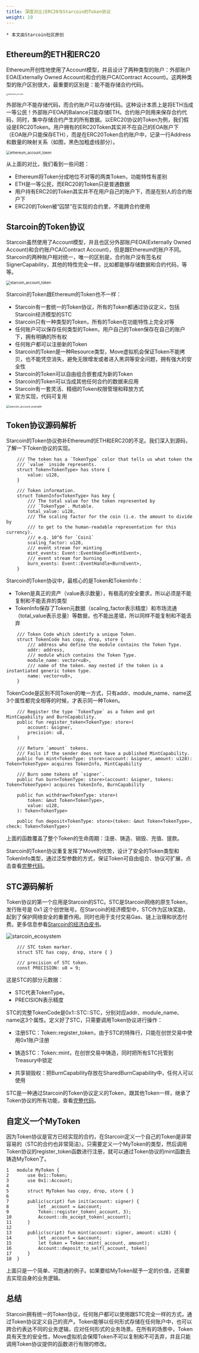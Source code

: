 ```yaml
---
title: 深度对比|ERC20与Starcoin的Token协议
weight: 19
---
```


```
* 本文由Starcoin社区原创
```



## Ethereum的ETH和ERC20

Ethereum开创性地使用了Account模型，并且设计了两种类型的账户：外部账户EOA(Externally Owned Account)和合约账户CA(Contract Account)。这两种类型的账户区别很大，最重要的区别是：能不能存储合约代码。

<img src="https://tva1.sinaimg.cn/large/008i3skNly1gw4119di3vj312o0l6myl.jpg" alt="ethereum_account" style="zoom:33%;" />

外部账户不能存储代码，而合约账户可以存储代码。这种设计本质上是将ETH当成一等公民！外部账户EOA的Balance只能存储ETH。合约账户则用来保存合约代码，同时，集中存储合约产生的所有数据。以ERC20协议的Token为例，我们假设是ERC20Token。用户拥有的ERC20Token其实并不在自己的EOA账户下（EOA账户只能保存ETH），而是在ERC20Token合约账户中，记录一行Address和数量的映射关系（如图，黑色加粗虚线部分）。

<img src="https://tva1.sinaimg.cn/large/008i3skNly1gw42kguzwuj30j707t0ta.jpg" alt="ethereum_account_token" style="zoom:67%;" />

从上面的对比，我们看到一些问题：

* Ethereum将Token分成地位不对等的两类Token，功能特性有差别
* ETH是一等公民，而ERC20的Token只是普通数据
* 用户持有ERC20的Token其实并不在用户自己的账户下，而是在别人的合约账户下
* ERC20的Token被“囚禁”在实现的合约里，不能跨合约使用



## Starcoin的Token协议

Starcoin虽然使用了Account模型，并且也区分外部账户EOA(Externally Owned Account)和合约账户CA(Contract Account)，但是跟Ethereum的账户不同。Starcoin的两种账户相对统一，唯一的区别是，合约账户没有签名权SignerCapability，其他的特性完全一样，比如都能够存储数据和合约代码，等等。

<img src="https://tva1.sinaimg.cn/large/008i3skNly1gw43q501eij30bz08z3yq.jpg" alt="starcoin_account_token" style="zoom:70%;" />

Starcoin的Token跟Ethereum的Token也不一样：

* Starcoin有一套统一的Token协议，所有的Token都通过协议定义，包括Starcoin经济模型的STC
* Starcoin只有一种类型的Token，所有的Token在功能特性上完全对等
* 任何账户可以保存任何类型的Token，用户自己的Token保存在自己的账户下，拥有明确的所有权
* 任何账户都可以注册新的Token
* Starcoin的Token是一种Resource类型，Move虚拟机会保证Token不能拷贝，也不能凭空消失，避免无限增发或者进入黑洞等安全问题，拥有强大的安全性
* Starcoin的Token可以自由组合嵌套成为新的Token
* Starcoin的Token可以当成其他任何合约的数据来应用
* Starcoin有一套灵活、精细的Token权限管理和释放方式
* 官方实现，代码可复用

<img src="https://tva1.sinaimg.cn/large/008i3skNly1gw4413mziqj30n60c9gmc.jpg" alt="starcoin_account_example" style="zoom:50%;" />



## Token协议源码解析

Starcoin的Token协议弥补Ethereum的ETH和ERC20的不足。我们深入到源码，了解一下Token协议的实现。

~~~
    /// The token has a `TokenType` color that tells us what token the
    /// `value` inside represents.
    struct Token<TokenType> has store {
        value: u128,
    }
    
    /// Token information.
    struct TokenInfo<TokenType> has key {
        /// The total value for the token represented by
        /// `TokenType`. Mutable.
        total_value: u128,
        /// The scaling factor for the coin (i.e. the amount to divide by
        /// to get to the human-readable representation for this currency).
        /// e.g. 10^6 for `Coin1`
        scaling_factor: u128,
        /// event stream for minting
        mint_events: Event::EventHandle<MintEvent>,
        /// event stream for burning
        burn_events: Event::EventHandle<BurnEvent>,
    }
~~~

Starcoin的Token协议中，最核心的是Token和TokenInfo：

* Token是真正的资产（value表示数量），有极高的安全要求，所以必须是不能复制和不能丢弃的类型
* TokenInfo保存了Token元数据（scaling_factor表示精度）和市场流通（total_value表示总量）等数据，也不能出差错，所以同样不能复制和不能丢弃

~~~Move
    /// Token Code which identify a unique Token.
    struct TokenCode has copy, drop, store {
        /// address who define the module contains the Token Type.
        addr: address,
        /// module which contains the Token Type.
        module_name: vector<u8>,
        /// name of the token. may nested if the token is a instantiated generic token type.
        name: vector<u8>,
    }
~~~

TokenCode是区别不同Token的唯一方式，只有addr、module_name、name这3个属性都完全相等的时候，才表示同一种Token。

~~~Move
    /// Register the type `TokenType` as a Token and got MintCapability and BurnCapability.
    public fun register_token<TokenType: store>(
        account: &signer,
        precision: u8,
    )
    
    /// Return `amount` tokens.
    /// Fails if the sender does not have a published MintCapability.
    public fun mint<TokenType: store>(account: &signer, amount: u128): Token<TokenType> acquires TokenInfo, MintCapability
    
    /// Burn some tokens of `signer`.
    public fun burn<TokenType: store>(account: &signer, tokens: Token<TokenType>) acquires TokenInfo, BurnCapability
    
    public fun withdraw<TokenType: store>(
        token: &mut Token<TokenType>,
        value: u128,
    ): Token<TokenType>
    
    public fun deposit<TokenType: store>(token: &mut Token<TokenType>, check: Token<TokenType>)
~~~

上面的函数覆盖了整个Token的生命周期：注册、铸造、销毁、充值、提款。

Starcoin的Token协议重复发挥了Move的优势，设计了安全的Token类型和TokenInfo类型，通过泛型参数的方式，保证Token可自由组合、协议可扩展，点击查看[完整代码](https://github.com/starcoinorg/starcoin-framework/tree/main/sources/Token.move)。



## STC源码解析

Token协议的第一个应用是Starcoin的STC。STC是Starcoin网络的原生Token，发行账号是 0x1 这个创世账号。在Starcoin的经济模型中，STC作为区块奖励，起到了保护网络安全的重要作用。同时也用于支付交易Gas、链上治理和状态付费。更多信息参看[Starcoin的经济白皮书](https://starcoin.org/zh/overview/economy_whitepaper/)。

![starcoin_ecosystem](https://tva1.sinaimg.cn/large/008i3skNly1gw49l596tnj30dt077gm1.jpg)

~~~Move
    /// STC token marker.
    struct STC has copy, drop, store { }

    /// precision of STC token.
    const PRECISION: u8 = 9;
~~~

这是STC的部分元数据：

* STC代表TokenType。
* PRECISION表示精度

STC的完整TokenCode是0x1::STC::STC，分别对应addr、module_name、name这3个属性。定义好了STC，只需要调用Token协议进行操作：

* 注册STC：Token::register_token，由于STC的特殊行，只能在创世交易中使用0x1账户注册

* 铸造STC：Token::mint，在创世交易中铸造，同时把所有STC托管到Treasury中锁定
* 共享销毁权：把BurnCapability存放在SharedBurnCapability中，任何人可以使用

STC是一种通过Starcoin的Token协议定义的Token，跟其他Token一样，继承了Token协议的所有功能，查看[完整代码](https://github.com/starcoinorg/starcoin-framework/tree/main/sources/STC.move)。



## 自定义一个MyToken

因为Token协议是官方已经实现的合约，在Starcoin定义一个自己的Token是非常容易的（STC的合约也非常简洁）。只需要定义一个MyToken的类型，然后调用Token协议的register_token函数进行注册，就可以通过Token协议的mint函数去铸造MyToken了。

~~~Move
1   module MyToken {
2       use 0x1::Token;
3       use 0x1::Account;
4
5       struct MyToken has copy, drop, store { }
6
7       public(script) fun init(account: signer) {
8           let _account = &account;
9           Token::register_token(_account, 3);
10          Account::do_accept_token(_account);
11      }
12
13      public(script) fun mint(account: signer, amount: u128) {
14          let _account = &account;
15          let token = Token::mint(_account, amount);
16          Account::deposit_to_self(_account, token)
17      }
18  }
~~~

上面只是一个简单、可跑通的例子。如果要给MyToken赋予一定的价值，还需要去实现自身的业务逻辑。



## 总结

Starcoin拥有统一的Token协议，任何账户都可以使用跟STC完全一样的方式，通过Token协议定义自己的资产。Token能够以任何形式存储在任何账户中，也可以跨合约表达不同的业务逻辑，应对任何形式的业务场景。在所有的场景中，Token具有天生的安全性，Move虚拟机会保障Token不可以复制和不可丢弃，并且只能调用Token协议提供的函数进行有限的修改。


